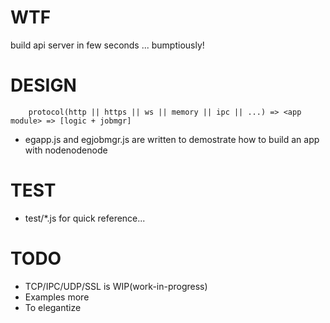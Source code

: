 # WTF

build api server in few seconds ... bumptiously!

# DESIGN

```
	protocol(http || https || ws || memory || ipc || ...) => <app module> => [logic + jobmgr]
```

* egapp.js and egjobmgr.js are written to demostrate how to build an app with nodenodenode

# TEST

* test/*.js for quick reference...

# TODO

* TCP/IPC/UDP/SSL is WIP(work-in-progress)
* Examples more
* To elegantize
